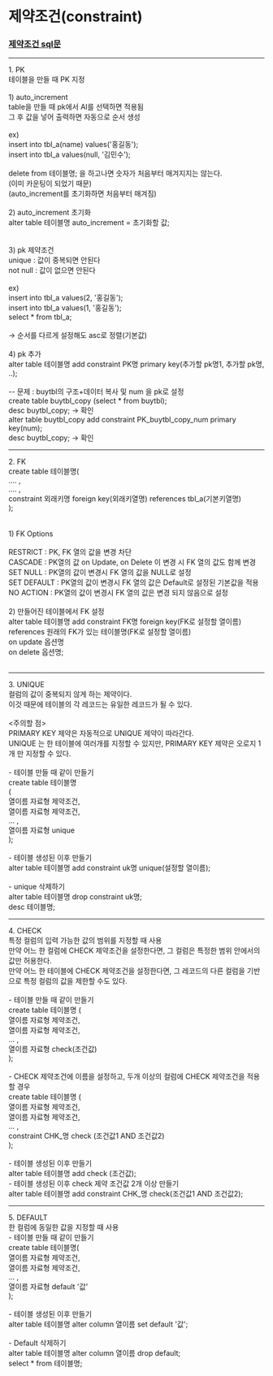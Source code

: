 # 제약조건(constraint)
### [제약조건 sql문](https://github.com/jiyoung79/StudyFiles/blob/main/Database/sql%20files/04%20constraint.sql)
<hr>
1. PK<br>
테이블을 만들 때 PK 지정<br>
<br>
1) auto_increment<br>
table을 만들 때 pk에서 AI를 선택하면 적용됨<br>
그 후 값을 넣어 출력하면 자동으로 순서 생성<br>
<br>
ex)<br>
insert into tbl_a(name) values('홍길동');<br>
insert into tbl_a values(null, '김민수');<br>
<br>
delete from 테이블명; 을 하고나면 숫자가 처음부터 매겨지지는 않는다.<br>
			(이미 카운팅이 되었기 때문)<br>
			(auto_increment를 초기화하면 처음부터 매겨짐)<br>
<br>
2) auto_increment 초기화<br>
alter table 테이블명 auto_increment = 초기화할 값;<br>
<br>
<br>
3) pk 제약조건<br>
unique : 값이 중복되면 안된다<br>
not null : 값이 없으면 안된다<br>
<br>
ex)<br>
insert into tbl_a values(2, '홍길동');<br>
insert into tbl_a values(1, '홍길동');<br>
select * from tbl_a;<br>
<br>
-> 순서를 다르게 설정해도 asc로 정렬(기본값)<br>
<br>
4) pk 추가<br>
alter table 테이블명 add constraint PK명 primary key(추가할 pk명1, 추가할 pk명, ..);<br>
<br>
-- 문제 : buytbl의 구조+데이터 복사 및 num 을 pk로 설정<br>
create table buytbl_copy (select * from buytbl);<br>
desc buytbl_copy;	-> 확인<br>
alter table buytbl_copy add constraint PK_buytbl_copy_num primary key(num);<br>
desc buytbl_copy;	-> 확인<br>
<hr>
2. FK<br>
create table 테이블명(<br>
	.... ,<br>
	.... ,<br>
	constraint 외래키명 foreign key(외래키열명) references tbl_a(기본키열명)<br>
);<br>
<br>
<br>
1) FK Options<br>
<br>
RESTRICT	:	PK, FK 열의 값을 변경 차단<br>
CASCADE		:	PK열의 값 on Update, on Delete 이 변경 시 FK 열의 값도 함께 변경<br>
SET NULL	:	PK열의 값이 변경시 FK 열의 값을 NULL로 설정<br>
SET DEFAULT  	:	PK열의 값이 변경시 FK 열의 값은 Default로 설정된 기본값을 적용<br>
NO ACTION	:	PK열의 값이 변경시 FK 열의 값은 변경 되지 않음으로 설정<br>
<br>
2) 만들어진 테이블에서 FK 설정<br>
alter table 테이블명 add constraint FK명 foreign key(FK로 설정할 열이름) references 원래의 FK가 있는 테이블명(FK로 설정할 열이름)<br>
on update 옵션명<br>
on delete 옵션명;<br>
<br>
<hr>
3. UNIQUE<br>
컬럼의 값이 중복되지 않게 하는 제약이다.<br>
이것 때문에 테이블의 각 레코드는 유일한 레코드가 될 수 있다.<br>
<br>
<주의할 점><br>
PRIMARY KEY 제약은 자동적으로 UNIQUE 제약이 따라간다.<br>
UNIQUE 는 한 테이블에 여러개를 지정할 수 있지만, PRIMARY KEY 제약은 오로지 1개 만 지정할 수 있다.<br>
<br>
- 테이블 만들 때 같이 만들기<br>
create table 테이블명<br>
(<br>
    열이름 자료형 제약조건,<br>
    열이름 자료형 제약조건,<br>
        ... ,<br>
    열이름 자료형 unique<br>
);<br>
<br>
- 테이블 생성된 이후 만들기<br>
alter table 테이블명 add constraint uk명 unique(설정할 열이름);<br>
<br>
- unique 삭제하기<br>
alter table 테이블명 drop constraint uk명;<br>
desc 테이블명;<br>
<hr>
4. CHECK<br>
특정 컬럼의 입력 가능한 값의 범위를 지정할 때 사용<br>
만약 어느 한 컬럼에 CHECK 제약조건을 설정한다면, 그 컬럼은 특정한 범위 안에서의 값만 허용한다.<br>
만약 어느 한 테이블에 CHECK 제약조건을 설정한다면, 그 레코드의 다른 컬럼을 기반으로 특정 컬럼의 값을 제한할 수도 있다.<br>
<br>
- 테이블 만들 때 같이 만들기<br>
create table 테이블명 (<br>
    열이름 자료형 제약조건,<br>
    열이름 자료형 제약조건,<br>
        ... ,<br>
    열이름 자료형 check(조건값)<br>
);<br>
<br>
- CHECK 제약조건에 이름을 설정하고, 두개 이상의 컬럼에 CHECK 제약조건을 적용할 경우<br>
create table 테이블명 (<br>
    열이름 자료형 제약조건,<br>
    열이름 자료형 제약조건,<br>
        ... ,<br>
    constraint CHK_명 check (조건값1 AND 조건값2)<br>
);<br>
<br>
- 테이블 생성된 이후 만들기<br>
alter table 테이블명 add check (조건값);<br>
- 테이블 생성된 이후 check 제약 조건값 2개 이상 만들기<br>
alter table 테이블명 add constraint CHK_명 check(조건값1 AND 조건값2);<br>
<hr>
5. DEFAULT<br>
한 컬럼에 동일한 값을 지정할 때 사용 <br>
- 테이블 만들 때 같이 만들기<br>
create table 테이블명(<br>
    열이름 자료형 제약조건,<br>
    열이름 자료형 제약조건,<br>
        ... ,<br>
    열이름 자료형 default '값'<br>
);<br>
<br>
- 테이블 생성된 이후 만들기<br>
alter table 테이블명 alter column 열이름 set default '값';<br>
<br>
- Default 삭제하기<br>
alter table 테이블명 alter column 열이름 drop default;<br>
select * from 테이블명;<br>



